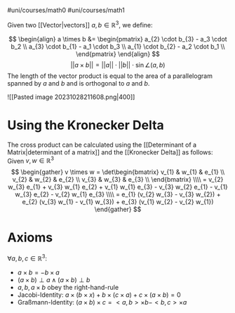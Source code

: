 #uni/courses/math0 
#uni/courses/math1 

Given two [[Vector|vectors]] $a, b \in \mathbb{R}^3$, we define:

$$
\begin{align}
    a \times b &= \begin{pmatrix}
           a_{2} \cdot b_{3} - a_3 \cdot b_2 \\
           a_{3} \cdot b_{1} - a_1 \cdot b_3 \\
           a_{1} \cdot b_{2} - a_2 \cdot b_1 \\
         \end{pmatrix}
\end{align}
$$
$$
||a \times b||= ||a||\cdot ||b|| \cdot \sin \angle (a, b)
$$
The length of the vector product is equal to the area of a parallelogram spanned by $a$ and $b$ and is orthogonal to $a$ and $b$.

![[Pasted image 20231028211608.png|400]]

# Using the Kronecker Delta

The cross product can be calculated using the [[Determinant of a Matrix|determinant of a matrix]] and the [[Kronecker Delta]] as follows:
Given $v, w \in \mathbb{R}^{3}$
$$
\begin{gather}
v \times w = \det\begin{bmatrix}
v_{1} & w_{1} & e_{1} \\ 
v_{2} & w_{2} & e_{2} \\ 
v_{3} & w_{3} & e_{3} \\ 
\end{bmatrix}
\\\\ 
= v_{2} w_{3} e_{1} + v_{3} w_{1} e_{2} + v_{1} w_{1} e_{3} - v_{3} w_{2} e_{1} - v_{1} w_{3} e_{2} - v_{2} w_{1} e_{3} 
\\\\
= e_{1} (v_{2} w_{3} - v_{3} w_{2}) + e_{2} (v_{3} w_{1} - v_{1} w_{3}) + e_{3} (v_{1} w_{2} - v_{2} w_{1})
\end{gather}
$$

# Axioms

$\forall a, b, c \in \mathbb{R}^3$:
- $a \times b = -b \times a$
- $(a \times b) \perp a \wedge (a \times b) \perp b$
- $a, b, a \times b$ obey the right-hand-rule
- Jacobi-Identity: $a \times (b \times x) + b \times (c \times a)+ c \times (a \times b) = 0$
- Graßmann-Identity: $(a \times b) \times c = <a,b> \times b - <b,c> \times a$